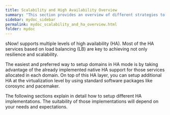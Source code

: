 ```yaml
---
title: Scalability and High Availability Overview
summary: "This section provides an overview of different strategies to achieve scalability and high availability"
sidebar: mydoc_sidebar
permalink: mydoc_scalability_and_ha_overview.html
folder: mydoc
---
```


sNow! supports multiple levels of high availability (HA). Most of the HA services based on load balancing (LB) are key to achieving not only resilience and scalability. 

The easiest and preferred way to setup domains in HA mode is by taking advantage of the already implemented native HA support for those services allocated in each domain. On top of this HA layer, you can setup additional HA at the virtualization level by using standard software packages like corosync and pacemaker. 

The following sections explain in detail how to setup different HA implementations. The suitability of those implementations will depend on your needs and expectations.

